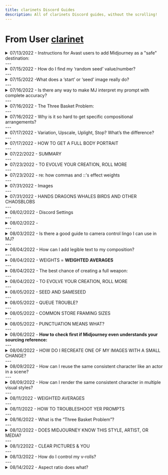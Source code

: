 ```yaml
---
title: clarinets Discord Guides
description: All of clarinets Discord guides, without the scrolling!
---
```

# From User [clarinet](https://discord.com/users/219587894862413824)

<details>
<summary>07/13/2022 - Instructions for Avast users to add Midjourney as a "safe" destination:</summary>
<br>
Open Avast > go to Menu > Settings > General > Exceptions > [Add Exception] button > enter "www.midjourney.com"
</details>
---
<details>
<summary>07/15/2022 - How do I find my ‘random seed’ value/number?</summary>
<br>
There are two ways to find the seed number. 
<br>

<p><strong>[1]</strong> If you are working with a current composition and it&#39;s on the screen in front of you, you can react to it with an envelope and wait. A moment later the bot will send you a display that includes the seed.
<br>
<strong>[2]</strong> If you are trying to find the seed from a prior creation, you will need to copy the <code>job ID</code> from the website details <code>[...]</code> menu, then use the <code>/show</code> command with that ID, and then react to that display with the envelope.</p>
</details>
---
<details>
<summary>07/15/2022 -What does a ‘start’ or ‘seed’ image really do? </summary>
<br>

When you provide a start image (URL) to MJ, it runs its AI *image recognition process* against the image, and produces a language prompt (just like ours), which it then prepends to whatever language prompt YOU give it. 

<br>
MJ then uses the default weight, or the weight you provided with ``---iw``, to process both its MJ-created language prompt AND your human-created language prompt *together*. 

<br>
This translation of image-to-language-prompt is why feeding MJ seed images behaves nothing like a Photoshop filter: MJ picks up the subject matter and concepts, i.e. nouns - verbs - adjectives - anything that might surface as a word in a language prompt.
<br>
</details>
---
<details>
<summary>07/16/2022 - Is there any way to make MJ interpret my prompt with complete accuracy?</summary>
<br>
We have found only one 100% accurate prompt: <br>
 <img alt="Midjourney Discord Picture" src="https://cdn.discordapp.com/attachments/996170079102312468/997864542115737640/IMG_1362.png">
 <br>
 No but seriously: Natural language is your best bet, we’ve found, Midjourney is striving to understand “correctly written English.” Since it does not quite understand it, you’ll have luck with strings of comma-separated values with little or no grammar. But since it unpredictably and weakly understands grammar, you often increase your chances by including it.
<br>
</details>
---

<details>
<summary>07/16/2022 - The Three Basket Problem:</summary>
<br>
“There are three baskets. The first one is filled with blueberries, the second one is filled with apples, the last one is filled with strawberries.” <br>


▫️ MJ can’t currently compose this collage. <br>
▫️ MJ does not currently support grammatical notions of direct objects or prepositional phrases with much reliability. <br>
▫️ MJ does not at this time support addressable objects, so pronouns and grammatical references (like “the first basket” or “it is”)  are also unreliable.<br>

Bottom line: You might be able to get three baskets, but the current version of MJ does not support sorting the fruits.
<br>
</details>
---

<details>
<summary>07/16/2022 - Why is it so hard to get specific compositional arrangements?
 </summary>
<br>
Conjecture: MJ relies on the "art direction" of its sources to decide how to arrange things for you. How does that play out? It means there are the places in your prompt where the sourcing is noticeably influencing your composition: <br>

Direct objects: The dog barks at the ball.<br>
Prepositional phrases: A cat climbs up a curtain.<br>
Pronouns:  It glows in his hand.<br>
Subject References: The second  basket is full of apples.<br>

MJ will source "dog, barks, ball" and find the most common compositions that meet these criteria. It might not be 'barking at' (your language) but ONE of the grid selections may eventually land there or near there. <br>
<br>
ACTION: To improve your chances, your job is to [1] select words with maximum specificity ('lounging' is more specific than 'lying down', 'dalmation' is more specific than 'white dog with black spots'), [2] use grammatically correct language, and then [3] work with MJ through grid selections to bring it incrementally closer to your vision. 

<br>
</details>
---

<details>
<summary>07/17/2022 - Variation, Upscale, Uplight, Stop? What’s the difference? </summary>
<br>
What we call  a ”veeroll” creates a variation on the selected composition. <br>


▫️An upScale (“yooroll”)  pursues the same composition but pushes it a little further along in its rendering, which is typically increasing the “richness” of details.<br>


▫️—upLight also works on the same composition but uses a finessed “lighter touch” on the rendering, so simplifies the details. <br>


▫️ —stop N is like manually pulling the handbrake on the render process at N%, no finesse.<br>

This is something else that you’ll get a sense of after experimenting a few times. You can experiment endlessly in relax mode without using your valuable fast minutes.
<br>
</details>
---

<details>
<summary>07/17/2022 - HOW TO GET A FULL BODY PORTRAIT</summary>
<br>
You need three things to get a full body portrait:<br>
1. an aspect ratio tall enough to account for a full body, which means something like  1152x2048, 9:16, 5:9, 1:2<br>
2. A source of poses that includes full body examples, which means adding "stock photography" to the prompt for example<br>
3. details for MJ to add to the whole figure.  If you mention just her shirt, she might not have pants or shoes. It is best to drag the camera from head to toe touching with a detail  every part you want MJ to render.  e.g, As soon as you mention shoes, MJ knows he has to show you the whole figure.
<br>
</details>
---

<details>
<summary>07/22/2022 - SUMMARY</summary>
<br>
<p><strong>A start image</strong> is an image URL as the first element in your prompt. It is like giving MJ a hint about what to create for you.  MJ does not apply itself to that image like a filter, but rather creates another language prompt from it to add to yours.</p>
<p><strong>In order to get a full body portrait,</strong> you need an aspect ratio that is tall enough to account for the whole figure, a source of poses that includes full body examples (such as <code>stock photography</code>), and details for MJ to include for the entire figure.</p>
<p><strong>Reroll</strong> 🔄  renders a fresh grid for your prompt ...plus adds another iteration of details, <strong>Variation</strong> [V1] renders a  similar grid  from your prompt ...plus adds another iteration of detail, <strong>Upscale</strong> [U1] increases the size from thumbnail to full ...plus adds another iteration of detail, but <strong>--Uplight</strong> uses a light touch to simplify details, and <strong>--Stop</strong> halts the whole render process like a handbrake.</p>
<p>It can be difficult to get MJ to generate <strong>specific compositional arrangements</strong> because the algorithm relies on the &quot;art direction&quot; of its sources. To improve your chances of getting the composition you want, use specific words, grammatically correct language, and work with MJ through grid selections.</p>
<p><strong>To find the seed</strong> for a current composition, react to it with an envelope. To find the seed for a past composition, copy the job ID from the website details menu and use the <code>/show</code> command with that ID, then react to the display that appears with an envelope.</p>
<p><strong>Multi-prompts</strong> are two or more independent prompts about a single subject or setting. They are helpful to  ``clearly establish a setting:: then embellish upon subjects in that setting</p>
<br>
</details>
---

<details>
<summary>07/23/2022 - TO EVOLVE YOUR CREATION, ROLL MORE </summary>
<br>
<ul>
<li><p><strong>/imagine</strong> renders a grid of possible compositions from your prompt</p>
</li>
<li><p><strong>Reroll</strong> 🔄 <em>also</em> renders a grid of possible compositions from your prompt ...<em>plus</em> adds another iteration of detail</p>
</li>
<li><p><strong>Variation</strong> [V1] renders a grid similar to your selection ...<em>plus</em> adds another iteration of detail</p>
</li>
<li><p><strong>Upscale</strong> [U1] increases the size of your selection from thumbnail to full ...<em>plus</em> adds another iteration of detail</p>
</li>
<li><p>So, all these interactions evolve your composition... BUT! <code>--uplight</code> at the end of your prompt uses a light touch to simplify details when it is rolled, and <code>--stop 90</code> halts the whole render process like a handbrake at whatever percentage you specify (replace 90 with your own number).</p>
</li>
</ul>
</details>
---

<details>
<summary>07/23/2022 - re: how commas and ::'s effect  weights </summary>
<br>
 <img alt="Midjourney Discord Picture" src="https://media.discordapp.net/attachments/996170079102312468/1000424208389656656/IMG_1456.jpg?width=923&height=493">
<br>
</details>
---
<details>
<summary>07/31/2022 - Images </summary>
<br>
<img alt="Midjourney Discord Picture" src="https://cdn.discordapp.com/attachments/992207085146222713/1003321791760048158/unknown.png"><br>
<img alt="Midjourney Discord Picture" src="https://cdn.discordapp.com/attachments/996170079102312468/1003325317953376316/unknown-4.png"><br>
<img alt="Midjourney Discord Picture" src="https://cdn.discordapp.com/attachments/996170079102312468/1003325317953376316/unknown-4.png"><br>
<br>
</details>
---
<details>
<summary>07/31/2022 - HANDS DRAGONS WHALES BIRDS AND OTHER CHAOSBLOBS</summary>
<br>
The data source contains 100,000+ pictures of whales, no two alike, so it's really hard for MJ to settle on a single whale. He is superimposing and averaging together all the whale cues he's picking up from his data set. The same will happen to birds, dragons, hands, anything that has a lot of motion and unique representations in the data set. The best you could do is try to reduce the subset of pictures MJ is sourcing from. Start talking about whales next to divers, alongside boats, breaching, photographed by famous nature photographers who do whales, artists who do whales, movies with whales, etc. That specificity will narrow the range of images MJ is sourcing from. It will increase the coherence of the output.
<br>
</details>
---
<details>
<summary>08/02/2022 - Discord Settings</summary>
<br>
 <img alt="Midjourney Discord Picture" src="https://cdn.discordapp.com/attachments/996170079102312468/1004187503898673152/IMG_1513.jpg">
<br>
</details>
---

<details>
<summary>08/02/2022 - </summary>
<br>
<p><strong>START IMAGES / IMAGE PROMPTS</strong></p>
<p>Image prompts INFLUENCE outcomes, but images are not &quot;ingested, processed, and returned to you&quot; as you might expect.</p>
<p>When you provide an image URL as the first element of your text prompt, MJ will, in a way, use it to write its own text prompt and run its prompt and your prompt together.</p>
<p>To increase the chance of getting the composition you&#39;re chasing, the prompt you write to include with the image must <em>describe the entire final output you want to see.</em></p>
<p>Play with <code>--iw</code> (image weight) values and reroll. <strong>USE 1:1 ASPECT RATIO IMAGES AS PROMPTS</strong></p>
<br>
<img alt="Midjourney Discord Picture" src="https://cdn.discordapp.com/attachments/996170079102312468/1004202097371267153/image-prompts-and-you-2022-08-02_20-37-29.jpg">
<br>
</details>
---

<details>
<summary>08/03/2022 -  Is there a good guide to camera control lingo I can use in MJ? </summary>
<br>
We don't know which of these terms MJ understands but we think you should experiment and report back!<br>

<a href="https://www.studiobinder.com/blog/ultimate-guide-to-camera-shots/">Click here for some help!</a>
<br>
</details>
---

<details>
<summary>08/04/2022 - How can I add legible text to my composition?</summary>
<br>
Your mileage may vary, but here are the four elements to rendering text that we think might be necessary. <br>
<img alt="Midjourney Discord Picture" src="https://cdn.discordapp.com/attachments/996170079102312468/1004909243532574850/midjourney-text-placement-suggestion-shambibble.jpg">
<br>
</details>
---

<details>
<summary>08/04/2022 - WEIGHTS = <strong>WEIGHTED AVERAGES</strong></summary>
<br>
<p>So here&#39;s how it works (excuse some simplification):</p>
<p><code>dog:: cat::</code> = is dog (once), cat (once), averaged</p>
<p><code>dog::2 cat::2</code> = is dog dog (twice now) cat cat (twice now), averaged</p>
<p><code>dog::4 cat:1</code> = dog dog dog dog cat, averaged</p>
<p><code>dog::1 cat:3</code> = dog cat cat cat, averaged</p>
<p>You can play with these values to influence how they render:</p>
<p><code>Something::1</code></p>
<p><code>Lightly Something::0.5</code></p>
<p>``Eliminate Something::-1</p>
<br>
</details>
---

<details>
<summary>08/04/2022 - The best chance of creating a full weapon:</summary>
<br>
<p>1. Use an aspect ratio that suits the most common orientation of the weapon. Swords are vertical, rifles are horizontal.</p>
<p>2. Google the weapon in question and find its specific terms. Don&#39;t say &quot;bow&quot; - say &quot;recurve bow&quot;. Don&#39;t say &quot;sword in a lake&quot; - say &quot;Excalibur&quot;.</p>
<p>3. Find artists and other style cues that correspond to the weapon you&#39;re after. What media, games, movies, comics, artists, genres, etc represent your weapon well? Include these in your prompt. <em>Some</em> of them might work. Others will be dead weight.</p>
<p>4. Finally, if you want an action pose, then VERB  your weapon. Do not say &quot;an orc with a sword&quot; - say &quot;a Warhammer 40k orc fighting the wind with a broadsword&quot; or &quot;a 16th century samurai warrior striking a wooden dummy with Excalibur&quot;</p>
<br>
</details>
---

<details>
<summary>08/04/2022 - TO EVOLVE YOUR CREATION, ROLL MORE
 </summary>
<br>
<p>🔹 <strong>/imagine</strong> renders a grid of possible compositions from your prompt inside a cached session</p>
<p>🔹  <strong>Reroll</strong> 🔄 <em>also</em> renders a grid of possible compositions from your prompt ...<em>plus</em> adds another iteration of detail</p>
<p>🔹 <strong>Variation</strong> [V1] renders a grid similar to your selection ...<em>plus</em> adds another iteration of detail</p>
<p>🔹<strong>Upscale</strong> [U1] increases the size of your selection from thumbnail to full ...<em>plus</em> adds another iteration of detail</p>
<p>🔷  So, all these interactions evolve your composition... BUT! </p>
<p><code>--uplight</code>  at the end of your prompt uses a light touch to simplify details when it is rolled, and</p>
<p> <code>--stop 90</code> halts the whole render process like a handbrake at whatever percentage you specify (replace 90 with your own number)</p>
<p>➡️  These iterations of detail are good for one session of <code>/imagine</code>. When you manually use <code>/imagine</code> again, it starts a 🆕 new session and evolutionary progress resets.</p>
<br>
</details>
---

<details>
<summary>08/05/2022 - SEED AND SAMESEED</summary>
<br>
<img alt="Midjourney Discord Picture" src="https://cdn.discordapp.com/attachments/996170079102312468/1004963574352969779/how-do-seeds-work-gdi.jpg">
<br>
</details>
---

<details>
<summary>08/05/2022 - QUEUE TROUBLE? </summary>
<br>
<img alt="Midjourney Discord Picture" src="https://cdn.discordapp.com/attachments/996170079102312468/1005149494515613777/788CF709-7640-43F0-B9C9-313B382D37E3.png">
<br>
</details>
---

<details>
<summary>08/05/2022 - COMMON STORE FRAMING SIZES</summary>
<br>
<p><strong>COMMON STORE FRAMING SIZES</strong> </p>
<p>(in inches):: = </p>
<p>--ar 4:5 (8x10 &amp; 16x20) </p>
<p> --ar 1:3 (11.75x36) ... its really 1:3.06 = 47:144</p>
<p> --ar 11:4 (16.5x6)</p>
<p> --ar 11:14 (11:14 &amp; 22x28)</p>
<p> --ar 3:4 (12x16)</p>
<p> --ar 13:19 (13x19)</p>
<p> --ar 7:9 (14x18)</p>
<p> --ar 3:8 (18x24)</p>
<p> --ar 5:6 (20x24)</p>
<p> --ar 2:3 (24x36 &amp; 20x30)</p>
<hr>
<p>with thanks to &lt;@Jonh2o#5670&gt; </p>
<hr>

<br>
</details>
---

<details>
<summary>08/05/2022 - PUNCTUATION MEANS WHAT?</summary>
<br>
<p>So <code>::</code> is the only &#39;official&#39; break in a prompt, but comma, plus, pipes all have some (minor) effects as well.  Nothing consistent, but in some cases one may be better than another.</p>
<p>Here&#39;s a test I ran a while back:</p>
<p><code>Red panda</code> clearly shows the animal of that name.</p>
<p><code>Red, panda</code> separates them a little bit (a red-haired red panda)</p>
<p><code>Red:: panda</code> gives a panda that is red</p>
<p><code>Red:: panda:: ---no red panda</code> is even more clearly a panda which is red (and not a red panda)</p>
<br>
<img alt="Midjourney Discord Picture" src="https://cdn.discordapp.com/attachments/992207085146222713/996970513865908345/F2C250B0-73AA-4828-9D2B-8C50C51E8804.jpg">
<br>
</details>
---

<details>
<summary>08/06/2022 - <strong>How to check first if Midjourney even understands your sourcing reference:</strong> </summary>
<br>
<p>➡️  TLDR: /imagine something you&#39;ll recognize as being in that style.</p>
<p>1. 🤔  You want to say <code>in the style of Ren &amp; Stimpy</code> (for example) but you don&#39;t know if Midjourney will understand that.</p>
<p>2. 🤔 You think about something that appears commonly in that style. For example, something that appears often in Ren &amp; Stimpy is a <strong>cartoon chihuahua</strong> (that&#39;s Ren himself).</p>
<p>3. 💻 You do this simple test: <code>/imagine a cartoon chihuahua in the style of Ren &amp; Stimpy</code></p>
<p>4. 👍  If output looks like it&#39;s adopted the style you named, you&#39;re golden.</p>
<pre><code> 👎  If it appears generic <span class="hljs-keyword">with</span> lots of orange <span class="hljs-keyword">and</span> teal colors, yo<span class="hljs-string">u're looking at Midjourney '</span>defaults<span class="hljs-string">' which is an error message meaning NOT FOUND.</span>
</code></pre>
<br>
</details>
---

<details>
<summary>08/06/2022 - HOW DO I RECREATE ONE OF MY IMAGES WITH A SMALL CHANGE?</summary>
<br>
<p>For those of you who know the term PRIMARY KEY from relational databases...</p>
<p><code>$string of your prompt + the $integer of your seed = primary key for the image output</code></p>
<p>If you&#39;ve made an image of a red bird on a <strong>white</strong> background and want to make it a red bird on a <strong>black</strong> background, and you change just that <em>one word</em> and roll the prompt again with its $seed again, you will <em>almost</em> get the same picture but with the new color. If you change the aspect ratio, watch for MJ to possibly completely reinterpret the prompt for the new canvas size.</p>
<p>✅ TLDR: If you use <code>EXACT $string + $seed</code> again, you&#39;ve used a primary key to recreate a close approximation of your original composition. But NEVER pixel-to-pixel exactly the same. </p>
<hr>
<p><strong>FAQ: How do I know the seed value?</strong></p>
<p>➡️ <a href="https://discord.com/channels/662267976984297473/996170079102312468/997635192116219904">https://discord.com/channels/662267976984297473/996170079102312468/997635192116219904</a></p>

<br>
</details>
---

<details>
<summary>08/09/2022 - How can I reuse the same consistent character like an actor in a scene?</summary>
<br>
Clarinet's Method - Directing Characters in a Scene
https://bit.ly/Clarinet-MJ-Puppets
<br>
</details>
---

<details>
<summary>08/09/2022 - How can I render the same consistent character in multiple visual styles?
</summary>
<br>
Shambibble's  Method - Rendering Characters in Different Visual Styles
https://docs.google.com/document/d/13c8Ci-8kU2PVZu6DKghlhOOrbf4kmtc9xxCJAnPqvC0/edit

<br>
</details>
---

<details>
<summary>08/11/2022 - WEIGHTED AVERAGES
</summary>
<br>
<p><em>crappy video explaining math - extrapolate to weights in MJ</em></p><br>
<video controls>
      <source id="mp4" src="https://cdn.discordapp.com/attachments/996170079102312468/1007325569840578570/Whiteboard-Math-Lesson-Sample-v0.03-DRAFT.mp4" type="video/mp4">
</videos>
<br>
</details>
---
<details>
<summary>08/11/2022 - HOW TO TROUBLESHOOT YER PROMPTS</summary>
<br>
short document containing troubleshooting tips <br>
<a href="https://bit.ly/Clarinet-Prompt-Troubleshooting">https://bit.ly/Clarinet-Prompt-Troubleshooting</a>
<br>
</details>
---
<details>
<summary>08/16/2022 - What is the “Three Basket Problem”?</summary>
<br>
<p><strong>What is the &quot;Three Basket Problem&quot;?</strong></p>
<p>The Three Basket Problem: <code>&quot;There are three baskets. The first one is filled with blueberries, the second one is filled with apples, the last one is filled with strawberries.&quot;</code></p>
<p>▫️ MJ can&#39;t currently compose this collage, even if you replace baskets and fruit with other objects (coins, buttons, candies) or containers (bags, boxes, jars).</p>
<p>🏆 Here is a good challenge summary, from our resident Teethyfish</p>
<p><code>Find a way to reliably sort and separate three different types of objects. Not through rerolls or variants, but by using a prompt structure that can indicate to MJ you want three different items in three different piles. Use baskets, jars, shelves, anything goes as long as you can get a structure that does this consistently.</code></p>
<br>
</details>
---
<details>
<summary>08/12/2022 - DOES MIDJOURNEY KNOW THIS STYLE, ARTIST, OR MEDIA?</summary>
<br>
To check if Midjourney understands your sourcing reference, you can /imagine something that's commonly found in that style, and if the output looks like it's adopting the style you named, you're golden. If the output looks generic with lots of orange and teal colors, you're looking at Midjourney 'defaults' which is an error message meaning NOT FOUND.
<br>
</details>
---
<details>
<summary>08/1/22022 - CLEAR PICTURES & YOU</summary>
<br>
<hr>
<p><strong>CLEAR PICTURES &amp; YOU</strong></p>
<p>👋  to explain, let me make up some numbers, these are made-up numbers.</p>
<ul>
<li><p>imagine it takes (making this up) 📦1000 GPU units to render a good picture</p>
</li>
<li><p>one <code>/imagine</code> command, producing a grid, applies about 📦2 GPU units</p>
</li>
<li><p>when you upscale one of the grids, you&#39;ve applied another 📦2 GPU units</p>
</li>
<li><p>when you veeroll a grid selection, you&#39;ve applied 📦2 GPU units</p>
</li>
</ul>
<p><strong>if it takes applying 📦1000 GPU units to render a clear picture, how many 📦 2-UNIT rolls would you need?</strong> 🦉 🍭</p>
<hr>
<p>👋  Once a Midjourney artist has a <em>robust prompt</em> in place (which is its own complex project), there&#39;s a good chance they will roll it many times to get it <em>&quot;baked&quot;.</em>  👩🏻‍🍳🧑🏽‍🍳👨🏾‍🍳</p>
<p>⚠️All this said: Your mileage may vary. 🤔</p>
<p>Prompts are 🎲combinatorial,  💭language-based, 🦋chaotic.</p>
<p>🦈There&#39;s always a chance for your rolls to jump the shark.🦈</p>
<hr>
<p>(TLDR: Get a good prompt, then bake it good.)</p>
<hr>
<p>(P.S. This may not be technically accurate but it&#39;s still usefully descriptive. Maybe someone can fix the technical accuracy.)</p>
<br>
</details>
---
<details>
<summary>08/13/2022 - How do I control my v-rolls?</summary>
<br>
<p>If you aren&#39;t using an image prompt, you can pretend for a minute that <code>--iw</code> stands for <strong>Intact</strong>.</p>
<p>e.g.</p>
<blockquote>
<p><code>/imagine A sphere in a forest --c 10 --iw 4</code></p>
</blockquote>
<p><code>Intact</code> can be helpful if you want to lock in (or keep intact) some characteristics of your grid selection once you&#39;ve found something you like.</p>
<p>Higher values of <code>--iw</code>  tell Midge to <em>keep some unknowable stuff about your grid selection intact</em> during v-rolls. It literally tells Midge to use the grid selection as a heavily weighted image prompt. (Shhh. That&#39;s because &quot;Intact&quot;  is just<code>--iw</code> without an image prompt, and when you&#39;re not using an image prompt, your grid selection image is the only one in play.)</p>
<p>Two key uses we know about:</p>
<p><strong> 🦋 #1 - Temper the chaos.</strong> Higher values of <code>--c</code> create increasingly random compositions for your grid. Higher values of <code>--iw</code> tell Midge to use the selected image from the grid as a heavily-weighted image prompt, resulting in a grid of more compositions like it when you veeroll.</p>
<p>Using a combination of values like <code>--c 10 --iw 4</code> tells Midge you want a lot of choices on your first grid, but then you want it to &quot;settle down&quot; when you make a v-roll choice from that grid.</p>
<p><strong> 🦥 #2 -  Slow down v-roll degradation.</strong>  If you suffer from prompts that &quot;look worse&quot; each v-roll, using a value of <code>--iw</code> could help Midge allow the grid selection you&#39;ve chosen to <em>overpower</em> the prompt you wrote, which is (unfortunately) in play as a cause for the trend. If Midge got something right, a high value of so-called &quot;Intact&quot;  <em>may</em> keep that rightness intact as you evolve your creation. (It may keep wrongness too.)</p>
<p>✨ As usual, AI is magic. ✨ The only way to figure out what this means for your workflow is to try it. Let us know what you discover!</p>
<br>
</details>
---
<details>
<summary>08/14/2022 - Aspect ratio does what?</summary>
<br>
<p>Generally speaking, wider ar will let you separate subjects more easily.   Narrower is often needed to prevent it cropping off heads and such..   Try to do two subjects in a square and sometimes MJ will just morph them together. (From @Daemon42 )</p>
<p>generally speaking making it too tall will give you long neck/legs on things, making it too wide will start duplicating subjects (from @Teethyfish )</p>
<br>
</details>